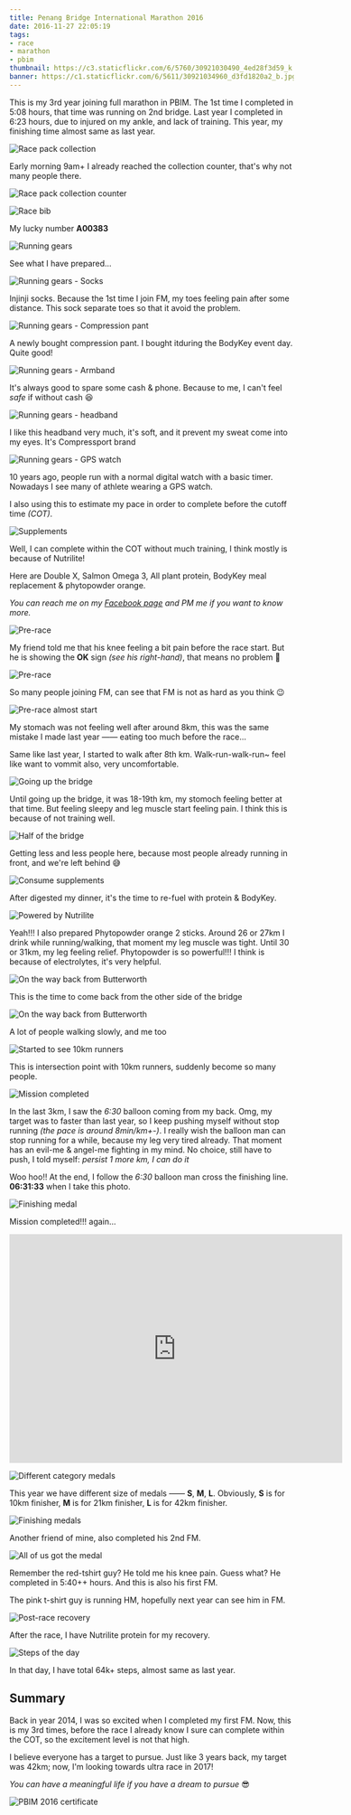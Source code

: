 ```yaml
---
title: Penang Bridge International Marathon 2016
date: 2016-11-27 22:05:19
tags:
- race
- marathon
- pbim
thumbnail: https://c3.staticflickr.com/6/5760/30921030490_4ed28f3d59_k.jpg
banner: https://c1.staticflickr.com/6/5611/30921034960_d3fd1820a2_b.jpg
---
```


This is my 3rd year joining full marathon in PBIM. The 1st time I completed in 5:08 hours, that time was running on 2nd bridge. Last year I completed in 6:23 hours, due to injured on my ankle, and lack of training. This year, my finishing time almost same as last year.

![Race pack collection](https://c7.staticflickr.com/6/5748/31252706046_ef47305386_k.jpg)

Early morning 9am+ I already reached the collection counter, that's why not many people there.

![Race pack collection counter](https://c7.staticflickr.com/6/5745/30467307974_788f893976_k.jpg)

![Race bib](https://c3.staticflickr.com/6/5556/30921046970_49e1bcec64_k.jpg)

My lucky number **A00383**

![Running gears](https://c2.staticflickr.com/6/5783/30481315313_ab3ccf8a77_k.jpg)

See what I have prepared...

![Running gears - Socks](https://c1.staticflickr.com/6/5743/31252698336_1edfd06004_k.jpg)

Injinji socks. Because the 1st time I join FM, my toes feeling pain after some distance. This sock separate toes so that it avoid the problem.

![Running gears - Compression pant](https://c6.staticflickr.com/6/5606/31289214685_760e693e37_k.jpg)

A newly bought compression pant. I bought itduring the BodyKey event day. Quite good!

![Running gears - Armband](https://c6.staticflickr.com/6/5502/31174192821_d55d8bf688_k.jpg")

It's always good to spare some cash & phone. Because to me, I can't feel _safe_ if without cash 😆

![Running gears - headband](https://c4.staticflickr.com/6/5641/31174191571_3b03a92299_k.jpg)

I like this headband very much, it's soft, and it prevent my sweat come into my eyes. It's Compressport brand

![Running gears - GPS watch](https://c4.staticflickr.com/6/5348/31289213755_fc979b1949_k.jpg)

10 years ago, people run with a normal digital watch with a basic timer. Nowadays I see many of athlete wearing a GPS watch.

I also using this to estimate my pace in order to complete before the cutoff time _(COT)_.

![Supplements](https://c4.staticflickr.com/6/5512/31174224891_bcaadf151b_k.jpg)

Well, I can complete within the COT without much training, I think mostly is because of Nutrilite!

Here are Double X, Salmon Omega 3, All plant protein, BodyKey meal replacement & phytopowder orange.

_You can reach me on my [Facebook page](http://www.facebook.com/jsify) and PM me if you want to know more._

![Pre-race](https://c1.staticflickr.com/6/5830/30921046040_89850d84be_k.jpg)

My friend told me that his knee feeling a bit pain before the race start. But he is showing the **OK** sign _(see his right-hand)_, that means no problem 🤔

![Pre-race](https://c4.staticflickr.com/6/5528/31289206795_51bab18052_k.jpg)

So many people joining FM, can see that FM is not as hard as you think 😉

![Pre-race almost start](https://c7.staticflickr.com/6/5658/30921044950_0e54662987_k.jpg)

My stomach was not feeling well after around 8km, this was the same mistake I made last year —— eating too much before the race...

Same like last year, I started to walk after 8th km. Walk-run-walk-run~ feel like want to vommit also, very uncomfortable.

![Going up the bridge](https://c3.staticflickr.com/6/5567/30921044170_dec36d56cc_k.jpg)

Until going up the bridge, it was 18-19th km, my stomoch feeling better at that time. But feeling sleepy and leg muscle start feeling pain. I think this is because of not training well.

![Half of the bridge](https://c4.staticflickr.com/6/5480/31289201675_875e1a025a_k.jpg)

Getting less and less people here, because most people already running in front, and we're left behind 😅

![Consume supplements](https://c5.staticflickr.com/6/5673/30921043260_988aa80ed1_k.jpg)

After digested my dinner, it's the time to re-fuel with protein & BodyKey.

![Powered by Nutrilite](https://c2.staticflickr.com/6/5456/30481345953_ddfec3f05c_k.jpg)

Yeah!!! I also prepared Phytopowder orange 2 sticks. Around 26 or 27km I drink while running/walking, that moment my leg muscle was tight. Until 30 or 31km, my leg feeling relief. Phytopowder is so powerful!!! I think is because of electrolytes, it's very helpful.

![On the way back from Butterworth](https://c1.staticflickr.com/6/5566/30921041160_3cd58d32d2_k.jpg)

This is the time to come back from the other side of the bridge

![On the way back from Butterworth](https://c3.staticflickr.com/6/5490/31252682346_3975730a19_k.jpg)

A lot of people walking slowly, and me too

![Started to see 10km runners](https://c3.staticflickr.com/6/5565/30921038410_3b8911dc63_k.jpg)

This is intersection point with 10km runners, suddenly become so many people.

![Mission completed](https://c1.staticflickr.com/6/5544/31252680296_e2172cb5bb_k.jpg)

In the last 3km, I saw the _6:30_ balloon coming from my back. Omg, my target was to faster than last year, so I keep pushing myself without stop running _(the pace is around 8min/km+-)_. I really wish the balloon man can stop running for a while, because my leg very tired already. That moment has an evil-me & angel-me fighting in my mind. No choice, still have to push, I told myself: _persist 1 more km, I can do it_

Woo hoo!! At the end, I follow the _6:30_ balloon man cross the finishing line. **06:31:33** when I take this photo.

![Finishing medal](https://c3.staticflickr.com/6/5760/30921030490_4ed28f3d59_k.jpg)

Mission completed!!! again...

<iframe height='405' width='590' frameborder='0' allowtransparency='true' scrolling='no' src='https://www.strava.com/activities/788038984/embed/a55d2cb881f0d6e5ca6d79e5016d6228cb601c6f'></iframe>

![Different category medals](/files/posts/penang-bridge-international-marathon-2016/images/pbim2016-medals.jpg)

This year we have different size of medals —— **S**, **M**, **L**. Obviously, **S** is for 10km finisher, **M** is for 21km finisher, **L** is for 42km finisher.

![Finishing medals](https://c1.staticflickr.com/6/5606/31144818472_34310fd0d9_k.jpg)

Another friend of mine, also completed his 2nd FM.

![All of us got the medal](https://c8.staticflickr.com/6/5737/30481317023_31d72d63b8_k.jpg)

Remember the red-tshirt guy? He told me his knee pain. Guess what? He completed in 5:40++ hours. And this is also his first FM.

The pink t-shirt guy is running HM, hopefully next year can see him in FM.

![Post-race recovery](https://c8.staticflickr.com/6/5478/31174194071_69b6c87478_b.jpg)

After the race, I have Nutrilite protein for my recovery.

![Steps of the day](https://c2.staticflickr.com/6/5647/31174189761_1fd85efaf0_b.jpg)

In that day, I have total 64k+ steps, almost same as last year.

## Summary

Back in year 2014, I was so excited when I completed my first FM. Now, this is my 3rd times, before the race I already know I sure can complete within the COT, so the excitement level is not that high.

I believe everyone has a target to pursue. Just like 3 years back, my target was 42km; now, I'm looking towards ultra race in 2017!

_You can have a meaningful life if you have a dream to pursue_ 😎

![PBIM 2016 certificate](/files/posts/penang-bridge-international-marathon-2016/images/result.png)
